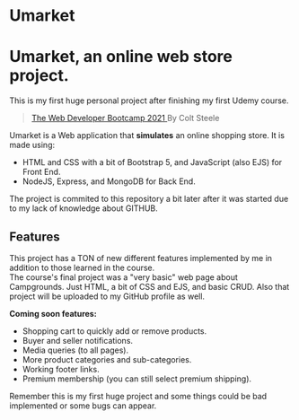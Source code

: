 # Umarket
<h1>Umarket, an online web store project.</h1>

This is my first huge personal project after finishing my first Udemy course.
> <a href="https://www.udemy.com/course/the-web-developer-bootcamp/"> The Web Developer Bootcamp 2021 </a> By Colt Steele

Umarket is a Web application that **simulates** an online shopping store.
It is made using:
- HTML and CSS with a bit of Bootstrap 5, and JavaScript (also EJS) for Front End.
- NodeJS, Express, and MongoDB for Back End.

The project is commited to this repository a bit later after it was started due to my lack of knowledge about GITHUB.

<h2>Features</h2>
This project has a TON of new different features implemented by me in addition to those learned in the course.<br>
The course's final project was a "very basic" web page about Campgrounds. Just HTML, a bit of CSS and EJS, and basic CRUD.
Also that project will be uploaded to my GitHub profile as well.<br>

<b>Coming soon features:</b><br>
- Shopping cart to quickly add or remove products.
- Buyer and seller notifications.
- Media queries (to all pages).
- More product categories and sub-categories.
- Working footer links.
- Premium membership (you can still select premium shipping).

Remember this is my first huge project and some things could be bad implemented or some bugs can appear.
